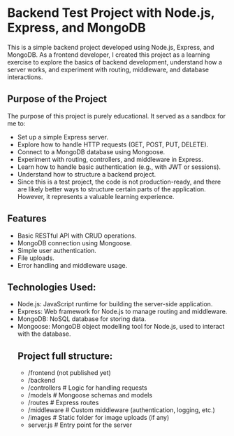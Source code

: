 <h1>Backend Test Project with Node.js, Express, and MongoDB</h1>

This is a simple backend project developed using Node.js, Express, and MongoDB. As a frontend developer, I created this project as a learning exercise to explore the basics of backend development, understand how a server works, and experiment with routing, middleware, and database interactions.

<h2>Purpose of the Project</h2>
The purpose of this project is purely educational. It served as a sandbox for me to:
<ul>
<li>Set up a simple Express server.</li>
<li>Explore how to handle HTTP requests (GET, POST, PUT, DELETE).</li>
<li>Connect to a MongoDB database using Mongoose.</li>
<li>Experiment with routing, controllers, and middleware in Express.</li>
<li>Learn how to handle basic authentication (e.g., with JWT or sessions).</li>
<li>Understand how to structure a backend project.</li>
<li>Since this is a test project, the code is not production-ready, and there are likely better ways to structure certain parts of the application. However, it represents a valuable learning experience.</li>
</ul>
<h2>Features</h2>
<ul>
<li>Basic RESTful API with CRUD operations.</li>
<li>MongoDB connection using Mongoose.</li>
<li>Simple user authentication.</li>
<li>File uploads.</li>
<li>Error handling and middleware usage.</li>
</ul>

<h2>Technologies Used:</h2>
<ul>
<li>Node.js: JavaScript runtime for building the server-side application.</li>
<li>Express: Web framework for Node.js to manage routing and middleware.</li>
<li>MongoDB: NoSQL database for storing data.</li>
<li>Mongoose: MongoDB object modelling tool for Node.js, used to interact with the database.</li>

<h2>Project full structure:</h2>
<ul>
<li>/frontend (not published yet)</li>
<li>/backend</li>
<li>  /controllers   # Logic for handling requests</li>
<li>  /models        # Mongoose schemas and models</li>
<li>  /routes        # Express routes</li>
<li>  /middleware    # Custom middleware (authentication, logging, etc.)</li>
<li>  /images        # Static folder for image uploads (if any)</li>
<li>  server.js      # Entry point for the server</li>
</ul>
